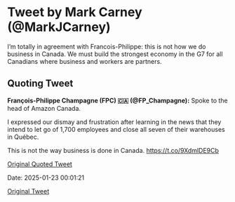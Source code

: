 # Tweet by Mark Carney (@MarkJCarney)

I’m totally in agreement with Francois-Philippe: this is not how we do business in Canada.   We must build the strongest economy in the G7 for all Canadians where business and workers are partners.

## Quoting Tweet

**François-Philippe Champagne (FPC) 🇨🇦 (@FP_Champagne):** Spoke to the head of Amazon Canada.

I expressed our dismay and frustration after learning in the news that they intend to let go of 1,700 employees and close all seven of their warehouses in Québec. 

This is not the way business is done in Canada. https://t.co/9XdmlDE9Cb

[Original Quoted Tweet](https://x.com/FP_Champagne/status/1882172669321494552)

Date: 2025-01-23 00:01:21

[Original Tweet](https://x.com/MarkJCarney/status/1882217016242913494)
